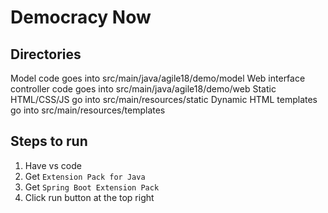 # Democracy Now

## Directories
Model code goes into src/main/java/agile18/demo/model
Web interface controller code goes into src/main/java/agile18/demo/web
Static HTML/CSS/JS go into src/main/resources/static
Dynamic HTML templates go into src/main/resources/templates

## Steps to run
1. Have vs code
2. Get `Extension Pack for Java`
3. Get `Spring Boot Extension Pack`
4. Click run button at the top right
